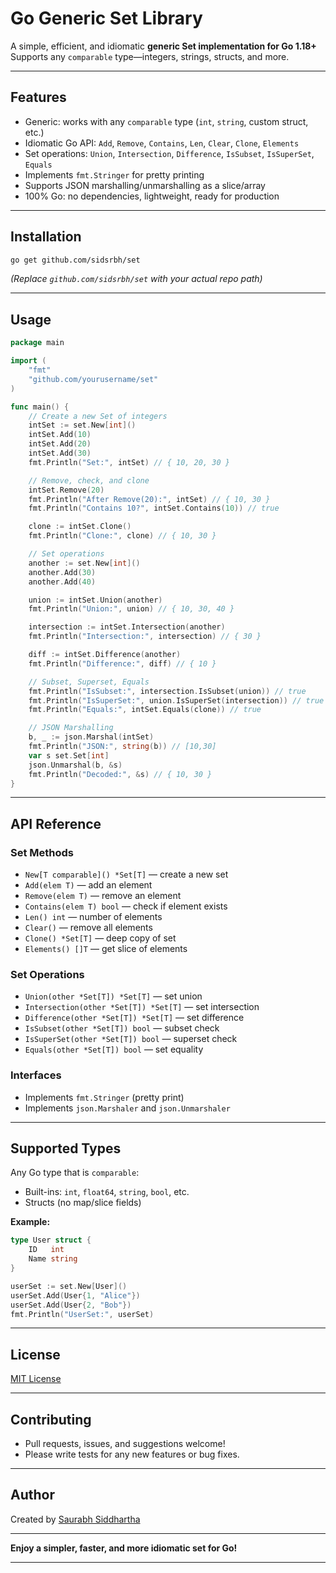 # **Go Generic Set Library**

A simple, efficient, and idiomatic **generic Set implementation for Go 1.18+**
Supports any `comparable` type—integers, strings, structs, and more.

---

## **Features**

* Generic: works with any `comparable` type (`int`, `string`, custom struct, etc.)
* Idiomatic Go API: `Add`, `Remove`, `Contains`, `Len`, `Clear`, `Clone`, `Elements`
* Set operations: `Union`, `Intersection`, `Difference`, `IsSubset`, `IsSuperSet`, `Equals`
* Implements `fmt.Stringer` for pretty printing
* Supports JSON marshalling/unmarshalling as a slice/array
* 100% Go: no dependencies, lightweight, ready for production

---

## **Installation**

```sh
go get github.com/sidsrbh/set
```

*(Replace `github.com/sidsrbh/set` with your actual repo path)*

---

## **Usage**

```go
package main

import (
	"fmt"
	"github.com/yourusername/set"
)

func main() {
	// Create a new Set of integers
	intSet := set.New[int]()
	intSet.Add(10)
	intSet.Add(20)
	intSet.Add(30)
	fmt.Println("Set:", intSet) // { 10, 20, 30 }

	// Remove, check, and clone
	intSet.Remove(20)
	fmt.Println("After Remove(20):", intSet) // { 10, 30 }
	fmt.Println("Contains 10?", intSet.Contains(10)) // true

	clone := intSet.Clone()
	fmt.Println("Clone:", clone) // { 10, 30 }

	// Set operations
	another := set.New[int]()
	another.Add(30)
	another.Add(40)

	union := intSet.Union(another)
	fmt.Println("Union:", union) // { 10, 30, 40 }

	intersection := intSet.Intersection(another)
	fmt.Println("Intersection:", intersection) // { 30 }

	diff := intSet.Difference(another)
	fmt.Println("Difference:", diff) // { 10 }

	// Subset, Superset, Equals
	fmt.Println("IsSubset:", intersection.IsSubset(union)) // true
	fmt.Println("IsSuperSet:", union.IsSuperSet(intersection)) // true
	fmt.Println("Equals:", intSet.Equals(clone)) // true

	// JSON Marshalling
	b, _ := json.Marshal(intSet)
	fmt.Println("JSON:", string(b)) // [10,30]
	var s set.Set[int]
	json.Unmarshal(b, &s)
	fmt.Println("Decoded:", &s) // { 10, 30 }
}
```

---

## **API Reference**

### **Set Methods**

* `New[T comparable]() *Set[T]` — create a new set
* `Add(elem T)` — add an element
* `Remove(elem T)` — remove an element
* `Contains(elem T) bool` — check if element exists
* `Len() int` — number of elements
* `Clear()` — remove all elements
* `Clone() *Set[T]` — deep copy of set
* `Elements() []T` — get slice of elements

### **Set Operations**

* `Union(other *Set[T]) *Set[T]` — set union
* `Intersection(other *Set[T]) *Set[T]` — set intersection
* `Difference(other *Set[T]) *Set[T]` — set difference
* `IsSubset(other *Set[T]) bool` — subset check
* `IsSuperSet(other *Set[T]) bool` — superset check
* `Equals(other *Set[T]) bool` — set equality

### **Interfaces**

* Implements `fmt.Stringer` (pretty print)
* Implements `json.Marshaler` and `json.Unmarshaler`

---

## **Supported Types**

Any Go type that is `comparable`:

* Built-ins: `int`, `float64`, `string`, `bool`, etc.
* Structs (no map/slice fields)

**Example:**

```go
type User struct {
    ID   int
    Name string
}

userSet := set.New[User]()
userSet.Add(User{1, "Alice"})
userSet.Add(User{2, "Bob"})
fmt.Println("UserSet:", userSet)
```

---

## **License**

[MIT License](LICENSE)

---

## **Contributing**

* Pull requests, issues, and suggestions welcome!
* Please write tests for any new features or bug fixes.

---

## **Author**

Created by [Saurabh Siddhartha](https://github.com/sidsrbh)

---

**Enjoy a simpler, faster, and more idiomatic set for Go!**

---